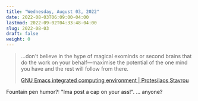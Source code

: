 ```yaml
---
title: "Wednesday, August 03, 2022"
date: 2022-08-03T06:09:00-04:00
lastmod: 2022-09-02T04:33:48-04:00
slug: 2022-08-03
draft: false
weight: 0
---
```


> ...don't believe in the hype of magical exominds or second brains that do the work on your behalf—maximise the potential of the one mind you have and the rest will follow from there.
>
> [GNU Emacs integrated computing environment | Protesilaos Stavrou](https://protesilaos.com/emacs/dotemacs#h:a196812e-1644-4536-84ba-687366867def)

Fountain pen humor?: "Ima post a cap on your ass!". ... anyone?

[//]: # "Exported with love from a post written in Org mode"
[//]: # "- https://github.com/kaushalmodi/ox-hugo"
